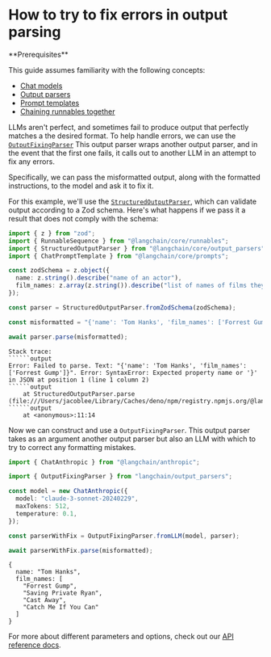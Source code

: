 # How to try to fix errors in output parsing

<Info>
**Prerequisites**


This guide assumes familiarity with the following concepts:
- [Chat models](/oss/concepts/chat_models)
- [Output parsers](/oss/concepts/output_parsers)
- [Prompt templates](/oss/concepts/prompt_templates)
- [Chaining runnables together](/oss/how-to/sequence/)

</Info>

LLMs aren't perfect, and sometimes fail to produce output that perfectly matches a the desired format. To help handle errors, we can use the [`OutputFixingParser`](https://api.js.langchain.com/classes/langchain.output_parsers.OutputFixingParser.html) This output parser wraps another output parser, and in the event that the first one fails, it calls out to another LLM in an attempt to fix any errors.

Specifically, we can pass the misformatted output, along with the formatted instructions, to the model and ask it to fix it.

For this example, we'll use the [`StructuredOutputParser`](https://api.js.langchain.com/classes/langchain_core.output_parsers.StructuredOutputParser.html), which can validate output according to a Zod schema. Here's what happens if we pass it a result that does not comply with the schema:


```typescript
import { z } from "zod";
import { RunnableSequence } from "@langchain/core/runnables";
import { StructuredOutputParser } from "@langchain/core/output_parsers";
import { ChatPromptTemplate } from "@langchain/core/prompts";

const zodSchema = z.object({
  name: z.string().describe("name of an actor"),
  film_names: z.array(z.string()).describe("list of names of films they starred in"),
});

const parser = StructuredOutputParser.fromZodSchema(zodSchema);

const misformatted = "{'name': 'Tom Hanks', 'film_names': ['Forrest Gump']}";

await parser.parse(misformatted);
```

```output
Stack trace:
``````output
Error: Failed to parse. Text: "{'name': 'Tom Hanks', 'film_names': ['Forrest Gump']}". Error: SyntaxError: Expected property name or '}' in JSON at position 1 (line 1 column 2)
``````output
    at StructuredOutputParser.parse (file:///Users/jacoblee/Library/Caches/deno/npm/registry.npmjs.org/@langchain/core/0.1.63/dist/output_parsers/structured.js:86:19)
``````output
    at <anonymous>:11:14
```

Now we can construct and use a `OutputFixingParser`. This output parser takes as an argument another output parser but also an LLM with which to try to correct any formatting mistakes.


```typescript
import { ChatAnthropic } from "@langchain/anthropic";

import { OutputFixingParser } from "langchain/output_parsers";

const model = new ChatAnthropic({
  model: "claude-3-sonnet-20240229",
  maxTokens: 512,
  temperature: 0.1,
});

const parserWithFix = OutputFixingParser.fromLLM(model, parser);

await parserWithFix.parse(misformatted);
```



```output
{
  name: "Tom Hanks",
  film_names: [
    "Forrest Gump",
    "Saving Private Ryan",
    "Cast Away",
    "Catch Me If You Can"
  ]
}
```


For more about different parameters and options, check out our [API reference docs](https://api.js.langchain.com/classes/langchain.output_parsers.OutputFixingParser.html).
